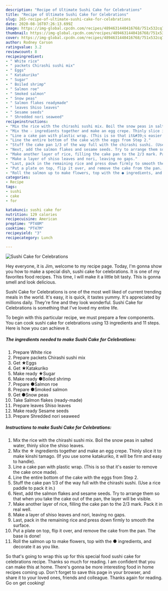 ```yaml
---
description: "Recipe of Ultimate Sushi Cake for Celebrations"
title: "Recipe of Ultimate Sushi Cake for Celebrations"
slug: 265-recipe-of-ultimate-sushi-cake-for-celebrations
date: 2020-08-16T07:26:13.699Z
image: https://img-global.cpcdn.com/recipes/4894631440416768/751x532cq70/sushi-cake-for-celebrations-recipe-main-photo.jpg
thumbnail: https://img-global.cpcdn.com/recipes/4894631440416768/751x532cq70/sushi-cake-for-celebrations-recipe-main-photo.jpg
cover: https://img-global.cpcdn.com/recipes/4894631440416768/751x532cq70/sushi-cake-for-celebrations-recipe-main-photo.jpg
author: Rodney Carson
ratingvalue: 3.2
reviewcount: 8
recipeingredient:
- " White rice"
- " packets Chirashi sushi mix"
- " Eggs"
- " Katakuriko"
- " Sugar"
- " Boiled shrimp"
- " Salmon roe"
- " Smoked salmon"
- " Snow peas"
- " Salmon flakes readymade"
- " leaves Shiso leaves"
- " Sesame seeds"
- " Shredded nori seaweed"
recipeinstructions:
- "Mix the rice with the chirashi sushi mix. Boil the snow peas in salted water, thinly slice the shiso leaves."
- "Mix the ☆ ingredients together and make an egg crepe. Thinly slice it to make kinshi tamago. (If you use some katakuriko, it will be firm and easy to handle)."
- "Line a cake pan with plastic wrap. (This is so that it&#39;s easier to remove the cake once made)."
- "Line the entire bottom of the cake with the eggs from Step 2."
- "Stuff the cake pan 1/3 of the way full with the chirashi sushi. (Use a rice paddle to pack it in.)"
- "Next, add the salmon flakes and sesame seeds. Try to arrange them so that when you take the cake out of the pan, the layer will be visible."
- "Make another layer of rice, filling the cake pan to the 2/3 mark. Pack it in real well."
- "Make a layer of shiso leaves and nori, leaving no gaps."
- "Last, pack in the remaining rice and press down firmly to smooth the surface."
- "Put a plate on top, flip it over, and remove the cake from the pan. The base is done!"
- "Roll the salmon up to make flowers, top with the ● ingredients, and decorate it as you like."
categories:
- Recipe
tags:
- sushi
- cake
- for

katakunci: sushi cake for 
nutrition: 129 calories
recipecuisine: American
preptime: "PT40M"
cooktime: "PT47M"
recipeyield: "3"
recipecategory: Lunch

---
```



![Sushi Cake for Celebrations](https://img-global.cpcdn.com/recipes/4894631440416768/751x532cq70/sushi-cake-for-celebrations-recipe-main-photo.jpg)

Hey everyone, it is Jim, welcome to my recipe page. Today, I'm gonna show you how to make a special dish, sushi cake for celebrations. It is one of my favorites food recipes. This time, I will make it a little bit tasty. This is gonna smell and look delicious.



Sushi Cake for Celebrations is one of the most well liked of current trending meals in the world. It's easy, it is quick, it tastes yummy. It's appreciated by millions daily. They're fine and they look wonderful. Sushi Cake for Celebrations is something that I've loved my entire life.


To begin with this particular recipe, we must prepare a few components. You can cook sushi cake for celebrations using 13 ingredients and 11 steps. Here is how you can achieve it.

<!--inarticleads1-->

##### The ingredients needed to make Sushi Cake for Celebrations:

1. Prepare  White rice
1. Prepare  packets Chirashi sushi mix
1. Get  ★Eggs
1. Get  ★Katakuriko
1. Make ready  ★Sugar
1. Make ready  ●Boiled shrimp
1. Prepare  ●Salmon roe
1. Prepare  ●Smoked salmon
1. Get  ●Snow peas
1. Take  Salmon flakes (ready-made)
1. Prepare  leaves Shiso leaves
1. Make ready  Sesame seeds
1. Prepare  Shredded nori seaweed




<!--inarticleads2-->

##### Instructions to make Sushi Cake for Celebrations:

1. Mix the rice with the chirashi sushi mix. Boil the snow peas in salted water, thinly slice the shiso leaves.
1. Mix the ☆ ingredients together and make an egg crepe. Thinly slice it to make kinshi tamago. (If you use some katakuriko, it will be firm and easy to handle).
1. Line a cake pan with plastic wrap. (This is so that it&#39;s easier to remove the cake once made).
1. Line the entire bottom of the cake with the eggs from Step 2.
1. Stuff the cake pan 1/3 of the way full with the chirashi sushi. (Use a rice paddle to pack it in.)
1. Next, add the salmon flakes and sesame seeds. Try to arrange them so that when you take the cake out of the pan, the layer will be visible.
1. Make another layer of rice, filling the cake pan to the 2/3 mark. Pack it in real well.
1. Make a layer of shiso leaves and nori, leaving no gaps.
1. Last, pack in the remaining rice and press down firmly to smooth the surface.
1. Put a plate on top, flip it over, and remove the cake from the pan. The base is done!
1. Roll the salmon up to make flowers, top with the ● ingredients, and decorate it as you like.




So that's going to wrap this up for this special food sushi cake for celebrations recipe. Thanks so much for reading. I am confident that you can make this at home. There's gonna be more interesting food in home recipes coming up. Don't forget to save this page in your browser, and share it to your loved ones, friends and colleague. Thanks again for reading. Go on get cooking!
